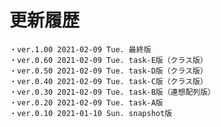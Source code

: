 # 更新履歴

	・ver.1.00 2021-02-09 Tue. 最終版
	・ver.0.60 2021-02-09 Tue. task-E版（クラス版）
	・ver.0.50 2021-02-09 Tue. task-D版（クラス版）
	・ver.0.40 2021-02-09 Tue. task-C版（クラス版）
	・ver.0.30 2021-02-09 Tue. task-B版（連想配列版）
	・ver.0.20 2021-02-09 Tue. task-A版
	・ver.0.10 2021-01-10 Sun. snapshot版 